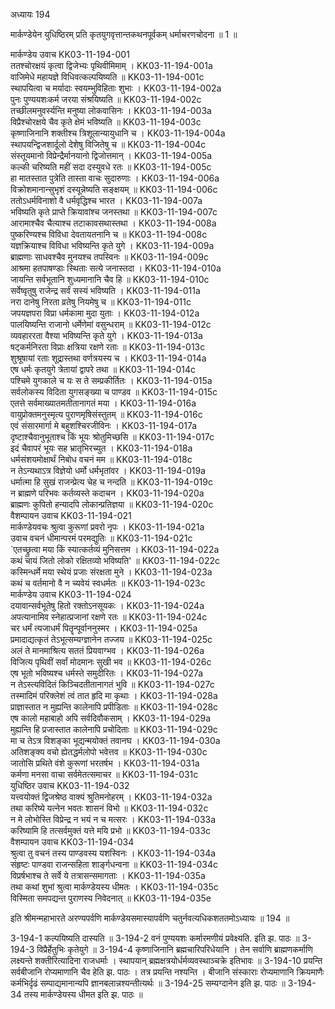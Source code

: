 अध्यायः 194

मार्कण्डेयेन युधिष्ठिरम् प्रति कृतयुगवृत्तान्तकथनपूर्वकम् धर्माचरणचोदना ॥ 1 ॥

मार्कण्डेय उवाच 	KK03-11-194-001  
ततश्चोरक्षयं कृत्वा द्विजेभ्यः पृथिवीमिमाम् ।	KK03-11-194-001a  
वाजिमेधे महायज्ञे विधिवत्कल्पयिष्यति ॥	KK03-11-194-001c  
स्थापयित्वा च मर्यादाः स्वयम्भुविहिताः शुभाः ।	KK03-11-194-002a  
पुनः पुण्ययशःकर्म जरया संश्रयिष्यति ॥	KK03-11-194-002c  
तच्छीलमनुवर्स्यन्ति मनुष्या लोकवासिनः ।	KK03-11-194-003a  
विप्रैश्चोरक्षये चैव कृते क्षेमं भविष्यति ॥	KK03-11-194-003c  
कृष्णाजिनानि शक्तीश्च त्रिशूलान्यायुधानि च ।	KK03-11-194-004a  
स्थापयन्द्विजशार्दूलो देशेषु विजितेषु च ॥	KK03-11-194-004c  
संस्तूयमानो विप्रेन्द्रैर्मानयानो द्विजोत्तमान् ।	KK03-11-194-005a  
कल्की चरिष्यति महीं सदा दस्युवधे रतः ॥	KK03-11-194-005c  
हा मातस्तात पुत्रेति तास्ता वाचः सुदारुणाः ।	KK03-11-194-006a  
विक्रोशमानान्सुभृशं दस्यून्नेष्यति सङ्क्षयम् ॥	KK03-11-194-006c  
ततोऽधर्मविनाशो वै धर्मवृद्धिश्च भारत ।	KK03-11-194-007a  
भविष्यति कृते प्राप्ते क्रियावांश्च जनस्तथा ॥	KK03-11-194-007c  
आरामाश्चैव चैत्याश्च तटाकावसथास्तथा ।	KK03-11-194-008a  
पुष्करिण्यश्च विविधा देवतायतनानि च ॥	KK03-11-194-008c  
यज्ञक्रियाश्च विविधा भविष्यन्ति कृते युगे ।	KK03-11-194-009a  
ब्राह्मणाः साधवश्चैव मुनयश्च तपस्विनः ॥	KK03-11-194-009c  
आश्रमा हतपाषण्डाः स्थिताः सत्ये जनास्तदा ।	KK03-11-194-010a  
जायन्ति सर्वभूतानि शुध्यमानानि चैव हि ॥	KK03-11-194-010c  
सर्वेष्वृतुषु राजेन्द्र सर्वं सस्यं भविष्यति ।	KK03-11-194-011a  
नरा दानेषु निरता व्रतेषु नियमेषु च ॥	KK03-11-194-011c  
जपयज्ञपरा विप्रा धर्मकामा मुदा युताः ।	KK03-11-194-012a  
पालयिष्यन्ति राजानो धर्मेणेमां वसुन्धराम् ॥	KK03-11-194-012c  
व्यवहाररता वैश्या भविष्यन्ति कृते युगे ।	KK03-11-194-013a  
षट्कर्मनिरता विप्राः क्षत्रिया रक्षणे रताः ॥	KK03-11-194-013c  
शुश्रूषायां रताः शूद्रास्तथा वर्णत्रयस्य च ।	KK03-11-194-014a  
एष धर्मः कृतयुगे त्रेतायां द्वापरे तथा ॥	KK03-11-194-014c  
पश्चिमे युगकाले च यः स ते सम्प्रकीर्तितः ।	KK03-11-194-015a  
सर्वलोकस्य विदिता युगसङ्ख्या च पाण्डव ॥	KK03-11-194-015c  
एतत्ते सर्वमाख्यातमतीतानागतं मया ।	KK03-11-194-016a  
वायुप्रोक्तमनुस्मृत्य पुराणमृषिसंस्तुतम् ॥	KK03-11-194-016c  
एवं संसारमार्गा मे बहुशश्चिरजीविनः ।	KK03-11-194-017a  
दृष्टाश्चैवानुभूताश्च किं भूयः श्रोतुमिच्छसि ॥	KK03-11-194-017c  
इदं चैवापरं भूयः सह भ्रातृभिरच्युत ।	KK03-11-194-018a  
धर्मसंशयमोक्षार्थं निबोध वचनं मम ॥	KK03-11-194-018c  
न तेऽन्यथाऽत्र विज्ञेयो धर्मो धर्मभृतांवर ।	KK03-11-194-019a  
धर्मात्मा हि सुखं राजन्प्रेत्य चेह च नन्दति ॥	KK03-11-194-019c  
न ब्राह्मणे परिभवः कर्तव्यस्ते कदाचन ।	KK03-11-194-020a  
ब्राह्मणः कुपितो हन्यादपि लोकान्प्रतिज्ञया ॥	KK03-11-194-020c  
वैशम्पायन उवाच 	KK03-11-194-021  
मार्कण्डेयवचः श्रुत्वा कुरूणां प्रवरो नृपः ।	KK03-11-194-021a  
उवाच वचनं धीमान्परमं परमद्युतिः ॥	KK03-11-194-021c  
`एतच्छ्रुत्वा मया किं स्यात्कर्तव्यं मुनिसत्तम ।	KK03-11-194-022a  
कथं चायं जितो लोको रक्षितव्यो भविष्यति' ॥	KK03-11-194-022c  
कस्मिन्धर्मे मया स्थेयं प्रजाः संरक्षता मुने ।	KK03-11-194-023a  
कथं च वर्तमानो वै न च्यवेयं स्वधर्मतः ॥	KK03-11-194-023c  
मार्कण्डेय उवाच 	KK03-11-194-024  
दयावान्सर्वभूतेषु हितो रक्तोऽनसूयकः ।	KK03-11-194-024a  
अपत्यानामिव स्नेहात्प्रजानां रक्षणे रतः ॥	KK03-11-194-024c  
चर धर्मं त्यजाधर्मं पितॄन्पूर्वाननुस्मर ।	KK03-11-194-025a  
प्रमादाद्यत्कृतं तेऽभूत्सम्यग्ज्ञानेन तज्जय ॥	KK03-11-194-025c  
अलं ते मानमाश्रित्य सततं प्रियवाग्भव ।	KK03-11-194-026a  
विजित्य पृथिवीं सर्वां मोदमानः सुखी भव ॥	KK03-11-194-026c  
एष भूतो भविष्यश्च धर्मस्ते समुदीरितः ।	KK03-11-194-027a  
न तेऽस्त्यविदितं किञ्चिदतीतानागतं भुवि ॥	KK03-11-194-027c  
तस्मादिमं परिक्लेशं त्वं तात हृदि मा कृथाः ।	KK03-11-194-028a  
प्राज्ञास्तात न मुह्यन्ति कालेनापि प्रपीडिताः ॥	KK03-11-194-028c  
एष कालो महाबाहो अपि सर्वदिवौकसाम् ।	KK03-11-194-029a  
मुह्यन्ति हि प्रजास्तात कालेनापि प्रचोदिताः ॥	KK03-11-194-029c  
मा च तेऽत्र विशङ्का भूद्यन्मयोक्तं तवानघ ।	KK03-11-194-030a  
अतिशङ्क्य वचो ह्येतद्धर्मलोपो भवेत्तव ॥	KK03-11-194-030c  
जातोसि प्रथिते वंशे कुरूणां भरतर्षभ ।	KK03-11-194-031a  
कर्मणा मनसा वाचा सर्वमेतत्समाचर ॥	KK03-11-194-031c  
युधिष्ठिर उवाच 	KK03-11-194-032  
यत्त्वयोक्तं द्विजश्रेष्ठ वाक्यं श्रुतिमनोहरम् ।	KK03-11-194-032a  
तथा करिष्ये यत्नेन भवतः शासनं विभो ॥	KK03-11-194-032c  
न मे लोभोस्ति विप्रेन्द्र न भयं न च मत्सरः ।	KK03-11-194-033a  
करिष्यामि हि तत्सर्वमुक्तं यत्ते मयि प्रभो ॥	KK03-11-194-033c  
वैशम्पायन उवाच 	KK03-11-194-034  
श्रुत्वा तु वचनं तस्य पाण्डवस्य यशस्विनः ।	KK03-11-194-034a  
संहृष्टः पाण्डवा राजन्सहिता शार्ङ्गधन्वना ॥	KK03-11-194-034c  
विप्रर्षभाश्च ते सर्वे ये तत्रासन्समागताः ।	KK03-11-194-035a  
तथा कथां शुभां श्रुत्वा मार्कण्डेयस्य धीमतः ।	KK03-11-194-035c  
विस्मिता समपद्यन्त पुराणस्य निवेदनात् ॥	KK03-11-194-035e  

इति श्रीमन्महाभारते अरण्यपर्वणि मार्कण्डेयसमास्यापर्वणि चतुर्नवत्यधिकशततमोऽध्यायः ॥ 194 ॥

3-194-1 कल्पयिष्यति दास्यति ॥ 3-194-2 वनं पुण्ययशः कर्मारमणीयं प्रवेक्ष्यति. इति झ. पाठः ॥ 3-194-3 विप्रैर्हेतुभिः कृतेयुगे ॥ 3-194-4 कृष्णाजिनानि ब्रह्मचारिपरिधेयानि । तेन सर्वाणि ब्राह्मणकर्माणि लक्ष्यन्ते शक्तीरित्यादिना राजधर्माः । स्थापयान् ब्रह्मक्षत्रयोर्धर्मव्यवस्थाञ्चक्रे इतिभावः ॥ 3-194-10 प्रयन्ति सर्वबीजानि रोप्यमाणानि चैव हेति झ. पाठः । तत्र प्रयन्ति नश्यन्ति । बीजानि संस्काराः रोप्यमाणानि क्रियमाणैः कर्मभिर्दृढं सम्पाद्यमानान्यपि ज्ञानबलान्नश्यन्तीत्यर्थः ॥ 3-194-25 सम्यग्दानेन इति झ. पाठः ॥ 3-194-34 तस्य मार्कण्डेयस्य धीमत इति झ. पाठः ॥
